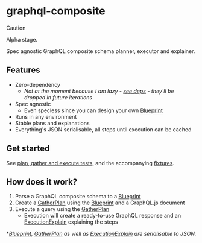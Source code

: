 # graphql-composite

> [!CAUTION]
> Alpha stage.

Spec agnostic GraphQL composite schema planner, executor and explainer.

## Features

- Zero-dependency
  - _Not at the moment because I am lazy - [see deps](/package.json) - they'll be dropped in future iterations_
- Spec agnostic
  - Even specless since you can design your own [Blueprint](/src/blueprint.ts#Blueprint)
- Runs in any environment
- Stable plans and explanations
- Everything's JSON serialisable, all steps until execution can be cached

## Get started

See [plan, gather and execute tests](/tests/planGatherAndExecute.test.ts), and the accompanying [fixtures](/tests/fixtures).

## How does it work?

1. Parse a GraphQL composite schema to a [Blueprint](/src/blueprint.ts#Blueprint)
1. Create a [GatherPlan](/src/gather.ts#GatherPlan) using the [Blueprint](/src/blueprint.ts#Blueprint) and a GraphQL.js document
1. Execute a query using the [GatherPlan](/src/gather.ts#GatherPlan)
   - Execution will create a ready-to-use GraphQL response and an [ExecutionExplain](/src/execute.ts#ExecutionExplain) explaining the steps

\*_[Blueprint](/src/blueprint.ts#Blueprint), [GatherPlan](/src/gather.ts#GatherPlan) as well as [ExecutionExplain](/src/execute.ts#ExecutionExplain) are serialisable to JSON._
